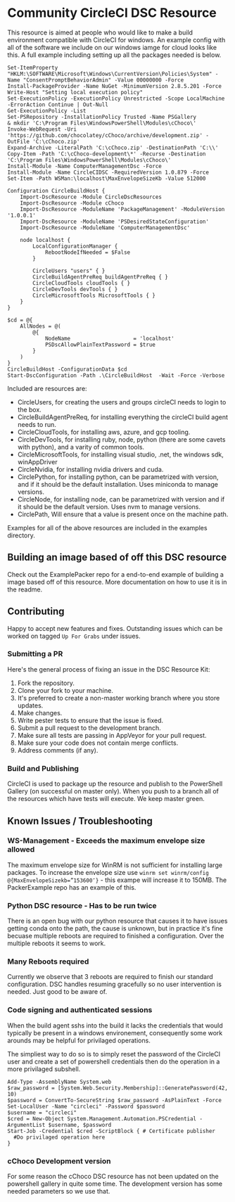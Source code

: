 # Community CircleCI DSC Resource

This resource is aimed at people who would like to make a build environment compatible with CircleCI for windows. An example config with all of the software we include on our windows iamge for cloud looks like this. A full example including setting up all the packages needed is below.

```pwsh
Set-ItemProperty "HKLM:\SOFTWARE\Microsoft\Windows\CurrentVersion\Policies\System" -Name "ConsentPromptBehaviorAdmin" -Value 00000000 -Force
Install-PackageProvider -Name NuGet -MinimumVersion 2.8.5.201 -Force
Write-Host "Setting local execution policy"
Set-ExecutionPolicy -ExecutionPolicy Unrestricted -Scope LocalMachine  -ErrorAction Continue | Out-Null
Get-ExecutionPolicy -List
Set-PSRepository -InstallationPolicy Trusted -Name PSGallery
& mkdir 'C:\Program Files\WindowsPowerShell\Modules\cChoco\'
Invoke-WebRequest -Uri 'https://github.com/chocolatey/cChoco/archive/development.zip' -OutFile 'C:\cChoco.zip'
Expand-Archive -LiteralPath 'C:\cChoco.zip' -DestinationPath 'C:\\'
Copy-Item -Path 'C:\cChoco-development\*' -Recurse -Destination 'C:\Program Files\WindowsPowerShell\Modules\cChoco\'
Install-Module -Name ComputerManagementDsc -Force
Install-Module -Name CircleCIDSC -RequiredVersion 1.0.879 -Force
Set-Item -Path WSMan:\localhost\MaxEnvelopeSizeKb -Value 512000

Configuration CircleBuildHost {
    Import-DscResource -Module CircleDscResources
    Import-DscResource -Module cChoco
    Import-DscResource -ModuleName 'PackageManagement' -ModuleVersion '1.0.0.1'
    Import-DscResource -ModuleName 'PSDesiredStateConfiguration'
    Import-DscResource -ModuleName 'ComputerManagementDsc'

    node localhost {
        LocalConfigurationManager {
            RebootNodeIfNeeded = $False
        }

        CircleUsers "users" { }
        CircleBuildAgentPreReq buildAgentPreReq { }
        CircleCloudTools cloudTools { }
        CircleDevTools devTools { }
        CircleMicrosoftTools MicrosoftTools { }
    }
}

$cd = @{
    AllNodes = @(
        @{
            NodeName                    = 'localhost'
            PSDscAllowPlainTextPassword = $true
        }
    )
}
CircleBuildHost -ConfigurationData $cd
Start-DscConfiguration -Path .\CircleBuildHost  -Wait -Force -Verbose
```
Included are resources are:

* CircleUsers, for creating the users and groups circleCI needs to login to the box.
* CircleBuildAgentPreReq, for installing everything the circleCI build agent needs to run.
* CircleCloudTools, for installing aws, azure, and gcp tooling.
* CircleDevTools, for installing ruby, node, python (there are some cavets with python), and a varity of common tools.
* CircleMicrosoftTools, for installing visual studio, .net, the windows sdk, winAppDriver
* CircleNvidia, for installing nvidia drivers and cuda. 
* CirclePython, for installing python, can be parametrized with version, and if it should be the default installation. Uses miniconda to manage versions.
* CircleNode,   for installing node, can be parametrized with version and if it should be the default version. Uses nvm to manage versions.
* CirclePath,   Will ensure that a value is present once on the machine path.

Examples for all of the above resources are included in the examples directory.

## Building an image based of off this DSC resource

Check out the ExamplePacker repo for a end-to-end example of building a image based off of this resource. More documentation on how to use it is in the readme.

## Contributing

Happy to accept new features and fixes. Outstanding issues which can be worked on tagged `Up For Grabs` under issues.

### Submitting a PR

Here's the general process of fixing an issue in the DSC Resource Kit:
1. Fork the repository.
3. Clone your fork to your machine.
4. It's preferred to create a non-master working branch where you store updates.
5. Make changes.
6. Write pester tests to ensure that the issue is fixed.
7. Submit a pull request to the development branch.
8. Make sure all tests are passing in AppVeyor for your pull request.
9. Make sure your code does not contain merge conflicts.
10. Address comments (if any).

### Build and Publishing

CircleCI is used to package up the resource and publish to the PowerShell Gallery (on successful on master only). When you push to a branch all of the resources which have tests will execute. We keep master green.

## Known Issues / Troubleshooting

### WS-Management - Exceeds the maximum envelope size allowed

The maximum envelope size for WinRM is not sufficient for installing large packages. To increase the envelope size use `winrm set winrm/config @{MaxEnvelopeSizekb=”153600″}` - this exampe will increase it to 150MB. The PackerExample repo has an example of this.

### Python DSC resource - Has to be run twice

There is an open bug with our python resource that causes it to have issues getting conda onto the path, the cause is unknown, but in practice it's fine becuase multiple reboots are required to finished a configuration. Over the multiple reboots it seems to work.

### Many Reboots required
Currently we observe that 3 reboots are required to finish our standard configuration. DSC handles resuming gracefully so no user intervention is needed. Just good to be aware of.

### Code signing and authenticated sessions
When the build agent sshs into the build it lacks the credentials that would typically be present in a windows environement, consequently some work arounds may be helpful for privilaged operations.

The simpliest way to do so is to simply reset the password of the CircleCI user and create a set of powershell credentials then do the operation in a more privilaged subshell.

```pwsh
Add-Type -AssemblyName System.web
$raw_password = [System.Web.Security.Membership]::GeneratePassword(42, 10)
$password = ConvertTo-SecureString $raw_password -AsPlainText -Force
Set-LocalUser -Name "circleci" -Password $password
$username = "circleci"
$cred = New-Object System.Management.Automation.PSCredential -ArgumentList $username, $password
Start-Job -Credential $cred -ScriptBlock { # Certificate publisher
  #Do privilaged operation here
}

```

### cChoco Development version
For some reason the cChoco DSC resource has not been updated on the powershell gallery in quite some time. The development version has some needed parameters so we use that.

